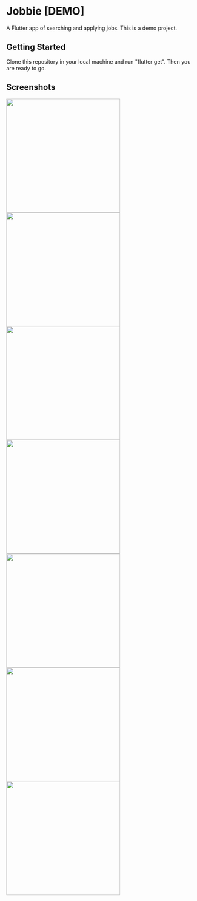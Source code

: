 # Jobbie [DEMO]

A Flutter app of searching and applying jobs. This is a demo project.

## Getting Started

Clone this repository in your local machine and run "flutter get". Then you are ready to go.

## Screenshots

<img src="./flutter_02.png" width="300"> <img src="./flutter_08.png" width="300"> <img src="./flutter_01.png" width="300"> <img src="./flutter_03.png" width="300"> <img src="./flutter_04.png" width="300"> <img src="./flutter_05.png" width="300"> <img src="./flutter_06.png" width="300">
